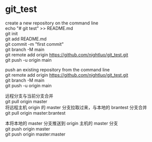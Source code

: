 <!--
 * @Author: nightluo 1872194982@qq.com
 * @Date: 2023-03-31 14:40:35
 * @LastEditors: nightluo 1872194982@qq.com
 * @LastEditTime: 2023-03-31 16:13:38
 * @FilePath: /project/git_test/README.md
 * @Description: 这是默认设置,请设置`customMade`, 打开koroFileHeader查看配置 进行设置: https://github.com/OBKoro1/koro1FileHeader/wiki/%E9%85%8D%E7%BD%AE
-->
# git_test

create a new repository on the command line  
echo "# git test" >> README.md  
git init  
git add README.md   
git commit -m "first commit"  
git branch -M main  
git remote add origin https://github.com/nightluo/git_test.git  
git push -u origin main  

push an existing repository from the command line  
git remote add origin https://github.com/nightluo/git_test.git  
git branch -M main  
git push -u origin main  

远程分支与当前分支合并  
git pull origin master  
将远程主机 origin 的 master 分支拉取过来，与本地的 brantest 分支合并  
git pull origin master:brantest  

本将本地的 master 分支推送到 origin 主机的 master 分支  
git push origin master  
git push origin master:master  


